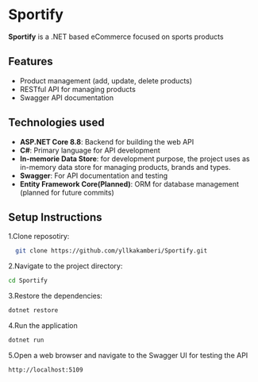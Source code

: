 # Sportify
**Sportify** is a .NET based eCommerce focused on sports products

## Features
- Product management (add, update, delete products)
- RESTful API for managing products
- Swagger API documentation

 ## Technologies used
  - **ASP.NET Core 8.8**: Backend for building the web API
  - **C#**: Primary language for API development
  - **In-memorie Data Store**: for development purpose, the project uses as in-memory data store for managing products, brands and types.
  - **Swagger**: For API documentation and testing
  - **Entity Framework Core(Planned)**: ORM for database management (planned for future commits)

 ## Setup Instructions
1.Clone reposotiry:
```bash
  git clone https://github.com/yllkakamberi/Sportify.git
```
2.Navigate to the project directory:
   ```bash
cd Sportify
```
3.Restore the dependencies:
```bash
dotnet restore
```
4.Run the application
```bash
dotnet run
```
5.Open a web browser and navigate to the Swagger UI for testing the API
```bash
http://localhost:5109
```

